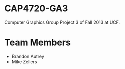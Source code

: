 CAP4720-GA3
===========

Computer Graphics Group Project 3 of Fall 2013 at UCF.

Team Members
====

 - Brandon Autrey
 - Mike Zellers
